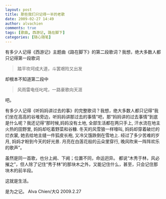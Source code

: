 ```yaml
---
layout: post
title: 那些我们只记得一半的老歌
date: 2009-02-27 14:49
author: alvachien
comments: true
tags: [歌曲, 西游记, 路在脚下]
categories: [随心随笔]
---
```

有多少人记得《西游记》主题曲《路在脚下》的第二段歌词？我想，绝大多数人都只记得第一段歌词
> 踏平坎坷成大道，斗罢艰险又出发

却根本不知道第二段中
> 风雨雷电任叱咤，一路豪歌向天涯

吧。

有多少人记得《听妈妈讲过去的事》的完整歌词？我想，绝大多数人都只记得“我们坐在高高的谷堆旁边，听妈妈讲那过去的事情”吧，那“妈妈讲的过去事情”到底是什么呢？我还记得“那时候,妈妈没有土地, 全部生活都在两只手上, 汗水流在地主火热的田野里, 妈妈却吃着野菜和谷糠. 冬天的风雪狼一样嚎叫, 妈妈却穿着破烂的烂衣裳, 她去给地主缝一件狐皮长袍, 又冷又饿跌倒在雪地上. 经过了多少苦难的岁月, 妈妈才盼到今天的好光景. 月亮在白莲花般的云朵里穿行, 晚风吹来一阵阵欢乐的歌声”。


虽然是同一首歌，也分上阙、下阙；位置不同，命运迥异。
都说“木秀于林，风必摧之”，但人除了记住“秀于林”的那块木之外，又能记住什么，甚至，只会记住那块木的前半段。 

 
这就是生活。
 
是为之记。
Alva Chien/大Q
2009.2.27

